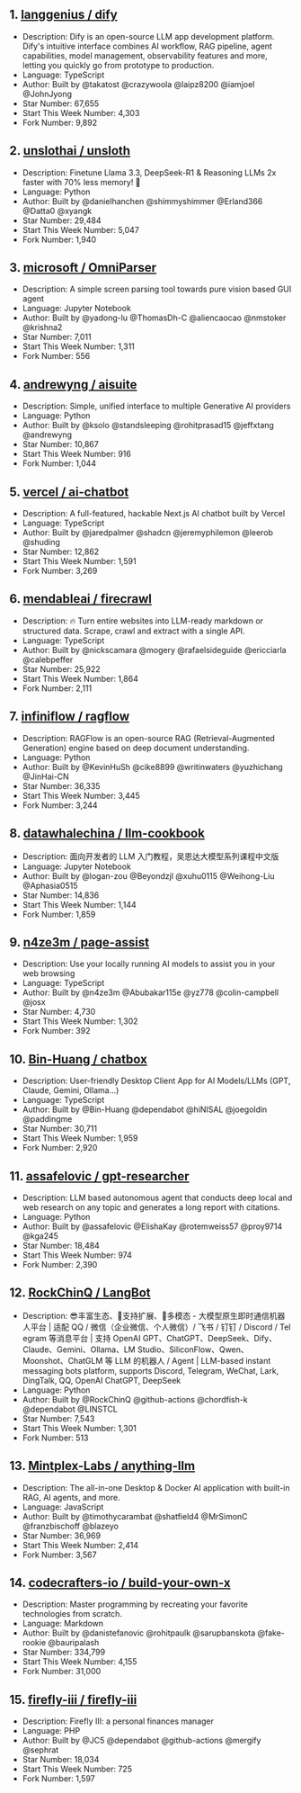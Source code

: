 ## 1. [langgenius / dify](https://github.com/langgenius/dify)
- Description: Dify is an open-source LLM app development platform. Dify's intuitive interface combines AI workflow, RAG pipeline, agent capabilities, model management, observability features and more, letting you quickly go from prototype to production.
- Language: TypeScript
- Author: Built by @takatost @crazywoola @laipz8200 @iamjoel @JohnJyong
- Star Number: 67,655
- Start This Week Number: 4,303
- Fork Number: 9,892

## 2. [unslothai / unsloth](https://github.com/unslothai/unsloth)
- Description: Finetune Llama 3.3, DeepSeek-R1 & Reasoning LLMs 2x faster with 70% less memory! 🦥
- Language: Python
- Author: Built by @danielhanchen @shimmyshimmer @Erland366 @Datta0 @xyangk
- Star Number: 29,484
- Start This Week Number: 5,047
- Fork Number: 1,940

## 3. [microsoft / OmniParser](https://github.com/microsoft/OmniParser)
- Description: A simple screen parsing tool towards pure vision based GUI agent
- Language: Jupyter Notebook
- Author: Built by @yadong-lu @ThomasDh-C @aliencaocao @nmstoker @krishna2
- Star Number: 7,011
- Start This Week Number: 1,311
- Fork Number: 556

## 4. [andrewyng / aisuite](https://github.com/andrewyng/aisuite)
- Description: Simple, unified interface to multiple Generative AI providers
- Language: Python
- Author: Built by @ksolo @standsleeping @rohitprasad15 @jeffxtang @andrewyng
- Star Number: 10,867
- Start This Week Number: 916
- Fork Number: 1,044

## 5. [vercel / ai-chatbot](https://github.com/vercel/ai-chatbot)
- Description: A full-featured, hackable Next.js AI chatbot built by Vercel
- Language: TypeScript
- Author: Built by @jaredpalmer @shadcn @jeremyphilemon @leerob @shuding
- Star Number: 12,862
- Start This Week Number: 1,591
- Fork Number: 3,269

## 6. [mendableai / firecrawl](https://github.com/mendableai/firecrawl)
- Description: 🔥 Turn entire websites into LLM-ready markdown or structured data. Scrape, crawl and extract with a single API.
- Language: TypeScript
- Author: Built by @nickscamara @mogery @rafaelsideguide @ericciarla @calebpeffer
- Star Number: 25,922
- Start This Week Number: 1,864
- Fork Number: 2,111

## 7. [infiniflow / ragflow](https://github.com/infiniflow/ragflow)
- Description: RAGFlow is an open-source RAG (Retrieval-Augmented Generation) engine based on deep document understanding.
- Language: Python
- Author: Built by @KevinHuSh @cike8899 @writinwaters @yuzhichang @JinHai-CN
- Star Number: 36,335
- Start This Week Number: 3,445
- Fork Number: 3,244

## 8. [datawhalechina / llm-cookbook](https://github.com/datawhalechina/llm-cookbook)
- Description: 面向开发者的 LLM 入门教程，吴恩达大模型系列课程中文版
- Language: Jupyter Notebook
- Author: Built by @logan-zou @Beyondzjl @xuhu0115 @Weihong-Liu @Aphasia0515
- Star Number: 14,836
- Start This Week Number: 1,144
- Fork Number: 1,859

## 9. [n4ze3m / page-assist](https://github.com/n4ze3m/page-assist)
- Description: Use your locally running AI models to assist you in your web browsing
- Language: TypeScript
- Author: Built by @n4ze3m @Abubakar115e @yz778 @colin-campbell @josx
- Star Number: 4,730
- Start This Week Number: 1,302
- Fork Number: 392

## 10. [Bin-Huang / chatbox](https://github.com/Bin-Huang/chatbox)
- Description: User-friendly Desktop Client App for AI Models/LLMs (GPT, Claude, Gemini, Ollama...)
- Language: TypeScript
- Author: Built by @Bin-Huang @dependabot @hiNISAL @joegoldin @paddingme
- Star Number: 30,711
- Start This Week Number: 1,959
- Fork Number: 2,920

## 11. [assafelovic / gpt-researcher](https://github.com/assafelovic/gpt-researcher)
- Description: LLM based autonomous agent that conducts deep local and web research on any topic and generates a long report with citations.
- Language: Python
- Author: Built by @assafelovic @ElishaKay @rotemweiss57 @proy9714 @kga245
- Star Number: 18,484
- Start This Week Number: 974
- Fork Number: 2,390

## 12. [RockChinQ / LangBot](https://github.com/RockChinQ/LangBot)
- Description: 😎丰富生态、🧩支持扩展、🦄多模态 - 大模型原生即时通信机器人平台 | 适配 QQ / 微信（企业微信、个人微信）/ 飞书 / 钉钉 / Discord / Tel egram 等消息平台 | 支持 OpenAI GPT、ChatGPT、DeepSeek、Dify、Claude、Gemini、Ollama、LM Studio、SiliconFlow、Qwen、Moonshot、ChatGLM 等 LLM 的机器人 / 
Agent | LLM-based instant messaging bots platform, supports Discord, Telegram, WeChat, Lark, DingTalk, QQ, OpenAI ChatGPT, DeepSeek
- Language: Python
- Author: Built by @RockChinQ @github-actions @chordfish-k @dependabot @LINSTCL
- Star Number: 7,543
- Start This Week Number: 1,301
- Fork Number: 513

## 13. [Mintplex-Labs / anything-llm](https://github.com/Mintplex-Labs/anything-llm)
- Description: The all-in-one Desktop & Docker AI application with built-in RAG, AI agents, and more.
- Language: JavaScript
- Author: Built by @timothycarambat @shatfield4 @MrSimonC @franzbischoff @blazeyo
- Star Number: 36,969
- Start This Week Number: 2,414
- Fork Number: 3,567

## 14. [codecrafters-io / build-your-own-x](https://github.com/codecrafters-io/build-your-own-x)
- Description: Master programming by recreating your favorite technologies from scratch.
- Language: Markdown
- Author: Built by @danistefanovic @rohitpaulk @sarupbanskota @fake-rookie @bauripalash
- Star Number: 334,799
- Start This Week Number: 4,155
- Fork Number: 31,000

## 15. [firefly-iii / firefly-iii](https://github.com/firefly-iii/firefly-iii)
- Description: Firefly III: a personal finances manager
- Language: PHP
- Author: Built by @JC5 @dependabot @github-actions @mergify @sephrat
- Star Number: 18,034
- Start This Week Number: 725
- Fork Number: 1,597